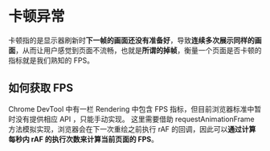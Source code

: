# 卡顿异常

卡顿指的是显示器刷新时**下一帧的画面还没有准备好**，导致**连续多次展示同样的画面**，从而让用户感觉到页面不流畅，也就是**所谓的掉帧**，衡量一个页面是否卡顿的指标就是我们熟知的 FPS。

## 如何获取 FPS
Chrome DevTool 中有一栏 Rendering 中包含 FPS 指标，但目前浏览器标准中暂时没有提供相应 API ，只能手动实现。
这里需要借助 requestAnimationFrame 方法模拟实现，浏览器会在下一次重绘之前执行 rAF 的回调，因此可以**通过计算每秒内 rAF 的执行次数来计算当前页面的 FPS**。


